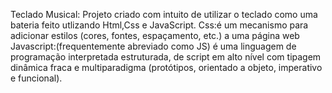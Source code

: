 Teclado Musical:
Projeto criado com intuito de utilizar o teclado como uma bateria feito utlizando Html,Css e JavaScript.
Css:é um mecanismo para adicionar estilos (cores, fontes, espaçamento, etc.) a uma página web
Javascript:(frequentemente abreviado como JS) é uma linguagem de programação interpretada estruturada, de script em alto nível com tipagem dinâmica fraca e multiparadigma (protótipos, orientado a objeto, imperativo e funcional).
